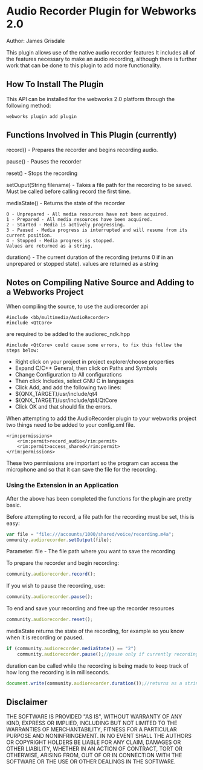 Audio Recorder Plugin for Webworks 2.0
==================

Author: James Grisdale

This plugin allows use of the native audio recorder features
It includes all of the features necessary to make an audio recording, although there is further work that can be done to this plugin to add more functionality.

## How To Install The Plugin

This API can be installed for the webworks 2.0 platform through the following method:
	
	webworks plugin add plugin

## Functions Involved in This Plugin (currently)

record() - Prepares the recorder and begins recording audio.

pause() - Pauses the recorder

reset() - Stops the recording

setOuput(String filename) - Takes a file path for the recording to be saved. Must be called before calling record the first time.

mediaState() - Returns the state of the recorder

	0 - Unprepared - All media resources have not been acquired.
	1 - Prepared - All media resources have been acquired. 
	2 - Started - Media is actively progressing. 
	3 - Paused - Media progress is interrupted and will resume from its current position. 
	4 - Stopped - Media progress is stopped. 
	Values are returned as a string.
	
duration() - The current duration of the recording (returns 0 if in an unprepared or stopped state). values are returned as a string

## Notes on Compiling Native Source and Adding to a Webworks Project

When compiling the source, to use the audiorecorder api

	#include <bb/multimedia/AudioRecorder>
	#include <QtCore>
	
are required to be added to the audiorec_ndk.hpp

	#include <QtCore> could cause some errors, to fix this follow the steps below:

- Right click on your project in project explorer/choose properties
- Expand C/C++ General, then click on Paths and Symbols
- Change Configuration to All configurations
- Then click Includes, select GNU C in languages
- Click Add, and add the following two lines:
- ${QNX_TARGET}/usr/include/qt4
- ${QNX_TARGET}/usr/include/qt4/QtCore
- Click OK and that should fix the errors.


When attempting to add the AudioRecorder plugin to your webworks project two things need to be added to your config.xml file.
	
	<rim:permissions>
		<rim:permit>record_audio</rim:permit>
		<rim:permit>access_shared</rim:permit>
	</rim:permissions>

These two permissions are important so the program can access the microphone and so that it can save the file for the recording.


### Using the Extension in an Application

After the above has been completed the functions for the plugin are pretty basic.

Before attempting to record, a file path for the recording must be set, this is easy:
```javascript
var file = "file:///accounts/1000/shared/voice/recording.m4a";
ommunity.audiorecorder.setOutput(file);
```
Parameter: file - The file path where you want to save the recording

To prepare the recorder and begin recording:
```javascript
community.audiorecorder.record();
```

If you wish to pause the recording, use:
```javascript
community.audiorecorder.pause();
```

To end and save your recording and free up the recorder resources
```javascript
community.audiorecorder.reset();
```

mediaState returns the state of the recording, for example so you know when it is recording or paused.
```javascript
if (community.audiorecorder.mediaState() == "2")
	community.audiorecorder.pause();//pause only if currently recording
```

duration can be called while the recording is being made to keep track of how long the recording is in milliseconds.
```javascript
document.write(community.audiorecorder.duration());//returns as a string
```


## Disclaimer

THE SOFTWARE IS PROVIDED "AS IS", WITHOUT WARRANTY OF ANY KIND, EXPRESS OR IMPLIED, INCLUDING BUT NOT LIMITED TO THE WARRANTIES OF MERCHANTABILITY, FITNESS FOR A PARTICULAR PURPOSE AND NONINFRINGEMENT. IN NO EVENT SHALL THE AUTHORS OR COPYRIGHT HOLDERS BE LIABLE FOR ANY CLAIM, DAMAGES OR OTHER LIABILITY, WHETHER IN AN ACTION OF CONTRACT, TORT OR OTHERWISE, ARISING FROM, OUT OF OR IN CONNECTION WITH THE SOFTWARE OR THE USE OR OTHER DEALINGS IN THE SOFTWARE.